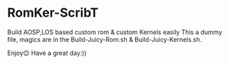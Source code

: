 # RomKer-ScribT
Build AOSP,LOS based custom rom &  custom Kernels easily
This a dummy file, magics are in the Build-Juicy-Rom.sh & Build-Juicy-Kernels.sh.

Enjoy😉
Have a great day:))
